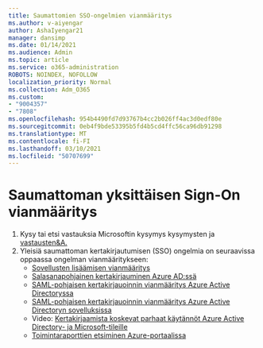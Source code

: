 ```yaml
---
title: Saumattomien SSO-ongelmien vianmääritys
ms.author: v-aiyengar
author: AshaIyengar21
manager: dansimp
ms.date: 01/14/2021
ms.audience: Admin
ms.topic: article
ms.service: o365-administration
ROBOTS: NOINDEX, NOFOLLOW
localization_priority: Normal
ms.collection: Adm_O365
ms.custom:
- "9004357"
- "7808"
ms.openlocfilehash: 954b4490fd7d93767b4cc2b026ff4ac3d0edf80e
ms.sourcegitcommit: 0eb4f9bde53395b5fd4b5cd4ffc56ca96db91298
ms.translationtype: MT
ms.contentlocale: fi-FI
ms.lasthandoff: 03/10/2021
ms.locfileid: "50707699"
---
```

# <a name="troubleshooting-seamless-single-sign-on-issues"></a>Saumattoman yksittäisen Sign-On vianmääritys

1. Kysy tai etsi vastauksia Microsoftin kysymys kysymysten ja [vastausten&A.](https://docs.microsoft.com/azure/active-directory/reports-monitoring/howto-find-activity-reports#troubleshoot-issues-with-activity-reports)
1. Yleisiä saumattoman kertakirjautumisen (SSO) ongelmia on seuraavissa oppaassa ongelman vianmääritykseen:
    - [Sovellusten lisäämisen vianmääritys](https://docs.microsoft.com/azure/active-directory/manage-apps/troubleshoot-adding-apps) 
    - [Salasanapohjainen kertakirjauminen Azure AD:ssä](https://docs.microsoft.com/azure/active-directory/manage-apps/troubleshoot-password-based-sso) 
    - [SAML-pohjaisen kertakirjauoinnin vianmääritys Azure Active Directoryssa](https://docs.microsoft.com/azure/active-directory/manage-apps/troubleshoot-saml-based-sso) 
    - [SAML-pohjaisen kertakirjauoinnin vianmääritys Azure Active Directoryn sovelluksissa](https://docs.microsoft.com/azure/active-directory/manage-apps/debug-saml-sso-issues) 
    - Video: [Kertakirjaamista koskevat parhaat käytännöt Azure Active Directory- ja Microsoft-tileille](https://azure.microsoft.com/resources/videos/ignite-2018-single-sign-on-best-practices-for-azure-active-directory-and-microsoft-accounts/) 
    - [Toimintaraporttien etsiminen Azure-portaalissa](https://docs.microsoft.com/azure/active-directory/reports-monitoring/howto-find-activity-reports#troubleshoot-issues-with-activity-reports)